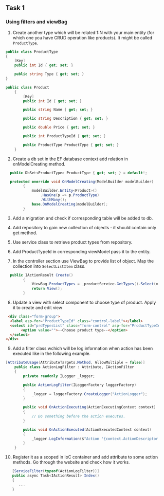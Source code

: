 ## Task 1

###  Using filters and viewBag

1. Create another type which will be related 1:N with your main entity (for which one you have CRUD operation like products). It might be called `ProductType`.

```cs
public class ProductType
{
    [Key]
    public int Id { get; set; }

    public string Type { get; set; }
}
```

```cs
public class Product
    {
        [Key]
        public int Id { get; set; }

        public string Name { get; set; }

        public string Description { get; set; }

        public double Price { get; set; }

        public int ProductTypeId { get; set; }

        public ProductType ProductType { get; set; }
    }
```

2. Create a db set in the EF database context add relation in onModelCreating method.

```cs
  public DbSet<ProductType> ProductType { get; set; } = default!;

  protected override void OnModelCreating(ModelBuilder modelBuilder)
        {
            modelBuilder.Entity<Product>()
                .HasOne(p => p.ProductType)
                .WithMany();
            base.OnModelCreating(modelBuilder);
        }
```


3. Add a migration and check if corresponding table will be added to db.

4. Add repository to gain new collection of objects - it should contain only get method.

5. Use service class to retrieve product types from repository.

6. Add ProductTypeId in corresponding viewModel pass it to the entity.

7. In the controller section use ViewBag to provide list of object. Map the collection into `SelectListItem` class.

```cs
  public IActionResult Create()
        {
            ViewBag.ProductTypes = _productService.GetTypes().Select(x => new SelectListItem(x.Type, x.Id.ToString()));
            return View();
        }
```

8. Update a view with select component to choose type of product. Apply it to create and edit view

```html
 <div class="form-group">
  <label asp-for="ProductTypeId" class="control-label"></label>
  <select id="prdTypesList" class="form-control" asp-for="ProductTypeId" asp-items="@ViewBag.ProductTypes">
       <option value="">--Choose product type--</option>
  </select>
</div>
```

9. Add a filter class wchich will be log information when action has been executed like in the following example.

```cs
[AttributeUsage(AttributeTargets.Method, AllowMultiple = false)]
    public class ActionLogFilter : Attribute, IActionFilter
    {
        private readonly ILogger _logger;

        public ActionLogFilter(ILoggerFactory loggerFactory)
        {
            _logger = loggerFactory.CreateLogger("ActionLogger");
        }

        public void OnActionExecuting(ActionExecutingContext context)
        {
            // Do something before the action executes.
        }

        public void OnActionExecuted(ActionExecutedContext context)
        {
            _logger.LogInformation($"Action '{context.ActionDescriptor.DisplayName}' executed at {DateTime.UtcNow}");
        }
    }
```

10. Register it as a scoped in IoC container and add attribute to some action methods. Go through the website and check how it works.

```cs
   [ServiceFilter(typeof(ActionLogFilter))]
   public async Task<IActionResult> Index()
   {
      ...
   }
```
